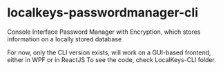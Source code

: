 # localkeys-passwordmanager-cli
 Console Interface Password Manager with Encryption, which stores information on a locally stored database

 For now, only the CLI version exists, will work on a GUI-based frontend, either in WPF or in ReactJS
 To see the code, check LocalKeys-CLI folder.
